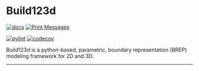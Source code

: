# Build123d

[![docs](https://img.shields.io/badge/docs-passing-brightgreen.svg)](link-to-docs)
[![Print Messages](https://github.com/mohit-vectra/test_install_package/actions/workflows/print_msg.yml/badge.svg)](https://github.com/mohit-vectra/test_install_package/actions/workflows/print_msg.yml)



[![pylint](https://img.shields.io/badge/pylint-passing-brightgreen.svg)](link-to-pylint-results)
[![codecov](https://img.shields.io/badge/codecov-96%25-brightgreen.svg)](link-to-codecov)

Build123d is a python-based, parametric, boundary representation (BREP) modeling framework for 2D and 3D.

----
